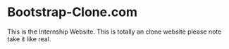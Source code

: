 # Bootstrap-Clone.com
This is the Internship Website. This is totally an clone website please note take it like real.
